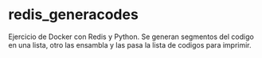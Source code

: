 # redis_generacodes
 Ejercicio de Docker con Redis y Python. Se generan segmentos del codigo en una lista, otro las ensambla y las pasa la lista de codigos para imprimir.
